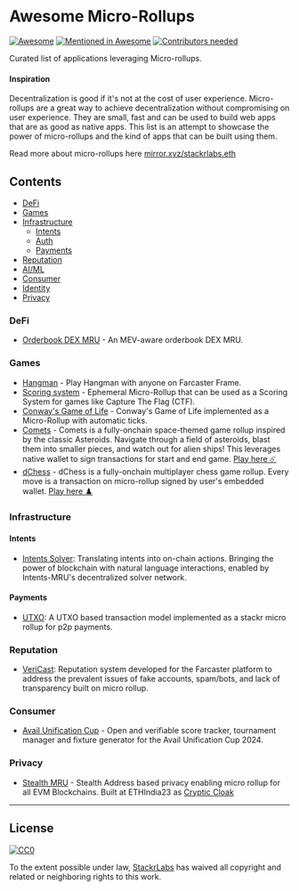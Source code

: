 # Awesome Micro-Rollups

[![Awesome](https://cdn.rawgit.com/sindresorhus/awesome/d7305f38d29fed78fa85652e3a63e154dd8e8829/media/badge.svg)](https://github.com/sindresorhus/awesome)
[![Mentioned in Awesome](https://awesome.re/mentioned-badge.svg)](https://awesome.re)
[![Contributors needed](https://img.shields.io/badge/contributors-needed-yellow.svg)](CONTRIBUTING.md)

Curated list of applications leveraging Micro-rollups.

#### Inspiration

Decentralization is good if it's not at the cost of user experience. Micro-rollups are a great way to achieve decentralization without compromising on user experience. They are small, fast and can be used to build web apps that are as good as native apps. This list is an attempt to showcase the power of micro-rollups and the kind of apps that can be built using them.

Read more about micro-rollups here [mirror.xyz/stackrlabs.eth](http://mirror.xyz/stackrlabs.eth)

## Contents

- [DeFi](#defi)
- [Games](#games)
- [Infrastructure](#infrastructure)
  - [Intents](#intents)
  - [Auth](#auth)
  - [Payments](#payments)
- [Reputation](#reputation)
- [AI/ML](#aiml)
- [Consumer](#consumer)
- [Identity](#identity)
- [Privacy](#privacy)

### DeFi

- [Orderbook DEX MRU](https://github.com/eshaan7/orderbook-dex-mru) - An MEV-aware orderbook DEX MRU.

### Games

- [Hangman](https://github.com/0xRampey/hangman-rollup) - Play Hangman with anyone on Farcaster Frame.
- [Scoring system](https://github.com/eshaan7/ctf-scoring-ephemeral-mru) - Ephemeral Micro-Rollup that can be used as a Scoring System for games like Capture The Flag (CTF).
- [Conway's Game of Life](https://github.com/eshaan7/conways-game-of-life-mru) - Conway's Game of Life implemented as a Micro-Rollup with automatic ticks.
- [Comets](https://github.com/stackrlabs/comets) - Comets is a fully-onchain space-themed game rollup inspired by the classic Asteroids. Navigate through a field of asteroids, blast them into smaller pieces, and watch out for alien ships! This leverages native wallet to sign transactions for start and end game. [Play here :comet:](https://comets.stf.xyz)
- [dChess](https://github.com/stackrlabs/dchess) - dChess is a fully-onchain multiplayer chess game rollup. Every move is a transaction on micro-rollup signed by user's embedded wallet. [Play here :chess_pawn:](https://chess.stf.xyz)

### Infrastructure

#### Intents

- [Intents Solver](https://github.com/Dhruv-2003/IntentsMRU): Translating intents into on-chain actions. Bringing the power of blockchain with natural language interactions, enabled by Intents-MRU's decentralized solver network.

#### Payments

- [UTXO](https://github.com/Dhruv-2003/UTXO-rollup): A UTXO based transaction model implemented as a stackr micro rollup for p2p payments.

### Reputation

- [VeriCast](https://github.com/Dhruv-2003/RepuationSystemMRU): Reputation system developed for the Farcaster platform to address the prevalent issues of fake accounts, spam/bots, and lack of transparency built on micro rollup.

### Consumer

- [Avail Unification Cup](https://github.com/stackrlabs/unification-cup) - Open and verifiable score tracker, tournament manager and fixture generator for the Avail Unification Cup 2024.

### Privacy

- [Stealth MRU](https://github.com/Dhruv-2003/StealthMRU) - Stealth Address based privacy enabling micro rollup for all EVM Blockchains. Built at ETHIndia23 as [Cryptic Cloak](https://ethglobal.com/showcase/crypticcloak-stealth-micro-rollup-a3mai)

---

## License

[![CC0](https://mirrors.creativecommons.org/presskit/buttons/88x31/svg/cc-zero.svg)](https://creativecommons.org/publicdomain/zero/1.0/)

To the extent possible under law, [StackrLabs](https://www.stackrlabs.xyz) has waived all copyright and related or neighboring rights to this work.
